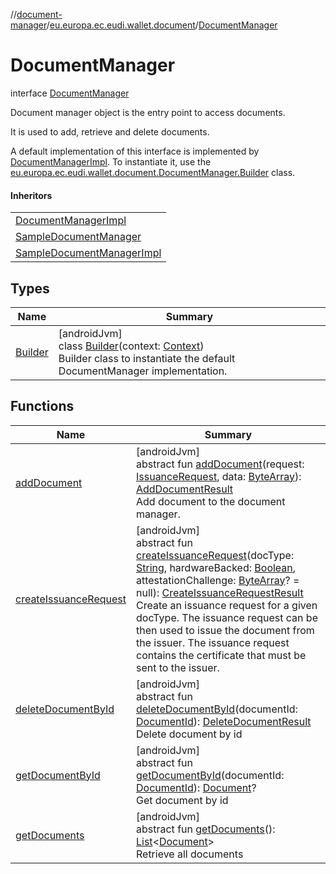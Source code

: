 //[document-manager](../../../index.md)/[eu.europa.ec.eudi.wallet.document](../index.md)/[DocumentManager](index.md)

# DocumentManager

interface [DocumentManager](index.md)

Document manager object is the entry point to access documents.

It is used to add, retrieve and delete documents.

A default implementation of this interface is implemented by [DocumentManagerImpl](../-document-manager-impl/index.md). To instantiate it, use the [eu.europa.ec.eudi.wallet.document.DocumentManager.Builder](-builder/index.md) class.

#### Inheritors

| |
|---|
| [DocumentManagerImpl](../-document-manager-impl/index.md) |
| [SampleDocumentManager](../../eu.europa.ec.eudi.wallet.document.sample/-sample-document-manager/index.md) |
| [SampleDocumentManagerImpl](../../eu.europa.ec.eudi.wallet.document.sample/-sample-document-manager-impl/index.md) |

## Types

| Name | Summary |
|---|---|
| [Builder](-builder/index.md) | [androidJvm]<br>class [Builder](-builder/index.md)(context: [Context](https://developer.android.com/reference/kotlin/android/content/Context.html))<br>Builder class to instantiate the default DocumentManager implementation. |

## Functions

| Name | Summary |
|---|---|
| [addDocument](add-document.md) | [androidJvm]<br>abstract fun [addDocument](add-document.md)(request: [IssuanceRequest](../-issuance-request/index.md), data: [ByteArray](https://kotlinlang.org/api/latest/jvm/stdlib/kotlin/-byte-array/index.html)): [AddDocumentResult](../-add-document-result/index.md)<br>Add document to the document manager. |
| [createIssuanceRequest](create-issuance-request.md) | [androidJvm]<br>abstract fun [createIssuanceRequest](create-issuance-request.md)(docType: [String](https://kotlinlang.org/api/latest/jvm/stdlib/kotlin/-string/index.html), hardwareBacked: [Boolean](https://kotlinlang.org/api/latest/jvm/stdlib/kotlin/-boolean/index.html), attestationChallenge: [ByteArray](https://kotlinlang.org/api/latest/jvm/stdlib/kotlin/-byte-array/index.html)? = null): [CreateIssuanceRequestResult](../-create-issuance-request-result/index.md)<br>Create an issuance request for a given docType. The issuance request can be then used to issue the document from the issuer. The issuance request contains the certificate that must be sent to the issuer. |
| [deleteDocumentById](delete-document-by-id.md) | [androidJvm]<br>abstract fun [deleteDocumentById](delete-document-by-id.md)(documentId: [DocumentId](../index.md#659369697%2FClasslikes%2F1351694608)): [DeleteDocumentResult](../-delete-document-result/index.md)<br>Delete document by id |
| [getDocumentById](get-document-by-id.md) | [androidJvm]<br>abstract fun [getDocumentById](get-document-by-id.md)(documentId: [DocumentId](../index.md#659369697%2FClasslikes%2F1351694608)): [Document](../-document/index.md)?<br>Get document by id |
| [getDocuments](get-documents.md) | [androidJvm]<br>abstract fun [getDocuments](get-documents.md)(): [List](https://kotlinlang.org/api/latest/jvm/stdlib/kotlin.collections/-list/index.html)&lt;[Document](../-document/index.md)&gt;<br>Retrieve all documents |
